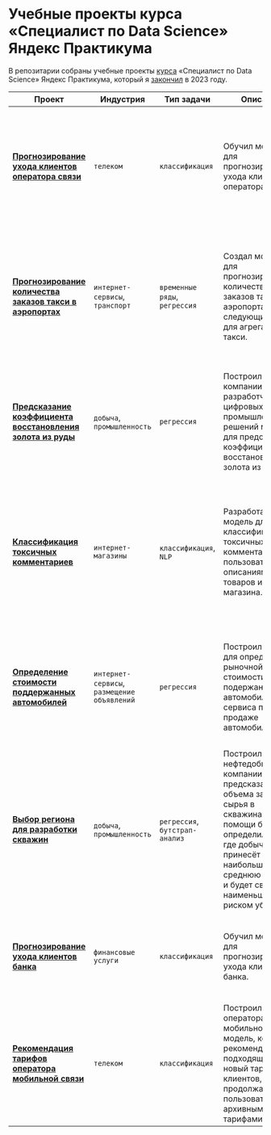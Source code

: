 # Учебные проекты курса «Специалист по Data Science» Яндекс Практикума

В репозитарии собраны учебные проекты [курса](https://practicum.yandex.ru/data-scientist/) «Специалист по Data Science» Яндекс Практикума, который я [закончил](https://github.com/kirill-rubashevskiy/yandex-practicum-ds-projects/blob/main/diploma_rus.pdf) в 2023 году.

| Проект                                                                                                                                                                         | Индустрия                                  | Тип задачи                     | Описание                                                                                                                                                                                                                        | Стек                                                                                                                                                                           |
|--------------------------------------------------------------------------------------------------------------------------------------------------------------------------------|--------------------------------------------|--------------------------------|---------------------------------------------------------------------------------------------------------------------------------------------------------------------------------------------------------------------------------|--------------------------------------------------------------------------------------------------------------------------------------------------------------------------------|
| [**Прогнозирование ухода клиентов оператора связи**](https://github.com/kirill-rubashevskiy/yandex-practicum-ds-projects/tree/main/telecom-churn-prediction)                   |`телеком`                                   | `классификация`                | Обучил модель для прогнозирования ухода клиентов оператора связи.                                                                                                                                                               | **EDA**: `Matplotlib`, `pandas`, `Phi_K`, `seaborn`<br>**Подготовка данных и обучение моделей**: `CatBoost`, `Optuna`, `scikit-learn`, `XGBoost`                               |
| [**Прогнозирование количества заказов такси в аэропортах**](https://github.com/kirill-rubashevskiy/yandex-practicum-ds-projects/tree/main/airport-taxi-demand-prediction)      |`интернет-сервисы`, `транспорт`             | `временные ряды`, `регрессия`  | Создал модель для прогнозирования количества заказов такси в аэропортах на следующий час для агрегатора такси.                                                                                                                  | **EDA**: `Matplotlib`, `pandas`, `seaborn`, `statsmodels`<br>**Подготовка данных и обучение моделей**: `CatBoost`, `Optuna`, `scikit-learn`, `StatsForecast`, `XGBoost`        |
| [**Предсказание коэффициента восстановления золота из руды**](https://github.com/kirill-rubashevskiy/yandex-practicum-ds-projects/tree/main/gold-recovery-from-ore-prediction) |`добыча`, `промышленность`                  | `регрессия`                    | Построил для компании-разработчика цифровых промышленных решений модель для предсказания коэффициента восстановления золота из руды.                                                                                            | **EDA**: `Matplotlib`, `pandas`, `seaborn`<br>**Подготовка данных и обучение моделей**: `CatBoost`, `Optuna`, `scikit-learn`                                                   |
| [**Классификация токсичных комментариев**](https://github.com/kirill-rubashevskiy/yandex-practicum-ds-projects/tree/main/toxic-comment-classification)                         |`интернет-магазины`                         | `классификация`, `NLP`         | Разработал модель для классификации токсичных комментариев пользователей к описаниям товаров интернет-магазина.                                                                                                                 | **EDA**: `Matplotlib`, `pandas`, `seaborn`<br>**Подготовка данных и обучение моделей**: `CatBoost`, `Datasets`, `Evaluate`, `NumPy`, `PyTorch`, `scikit-learn`, `Transformers` |
| [**Определение стоимости поддержанных автомобилей**](https://github.com/kirill-rubashevskiy/yandex-practicum-ds-projects/tree/main/used-cars-price-prediction)                 |`интернет-сервисы`, `размещение объявлений` | `регрессия`                    | Построил модель для определения рыночной стоимости подержанных автомобилей для сервиса по продаже автомобилей.                                                                                                                  | **EDA**: `Matplotlib`, `pandas`, `seaborn`<br>**Подготовка данных и обучение моделей**: `CatBoost`, `LightGBM`, `NumPy`, `scikit-learn`                                        |
| [**Выбор региона для разработки скважин**](https://github.com/kirill-rubashevskiy/yandex-practicum-ds-projects/tree/main/oil-wells-performance-forecast)                       |`добыча`, `промышленность`                  | `регрессия`, `бутстрап-анализ` | Построил для нефтедобывающей компании модель предсказания объема запасов сырья в скважинах и при помощи бутстрапа определил регион, где добыча принесёт наибольшую среднюю прибыль и будет связана с наименьшим риском убытков. | **EDA**: `Matplotlib`, `pandas`, `seaborn`<br>**Подготовка данных и обучение моделей**: `NumPy`, `scikit-learn`                                                                |
| [**Прогнозирование ухода клиентов банка**](https://github.com/kirill-rubashevskiy/yandex-practicum-ds-projects/tree/main/bank-churn-prediction)                                |`финансовые услуги`                         | `классификация`                | Обучил модель для прогнозирования ухода клиентов банка.                                                                                                                                                                         | **EDA**: `Matplotlib`, `pandas`, `seaborn`<br>**Подготовка данных и обучение моделей**: `scikit-learn`                                                                         |
| [**Рекомендация тарифов оператора мобильной связи**](https://github.com/kirill-rubashevskiy/yandex-practicum-ds-projects/tree/main/cell-phone-plan-recommendation)             |`телеком`                                   | `классификация`                | Построил для оператора мобильной связи модель, которая рекомендует подходящий новый тариф для клиентов, продолжающих пользоваться архивными тарифами.                                                                           | **EDA**: `Matplotlib`, `pandas`, `seaborn`<br>**Подготовка данных и обучение моделей**: `scikit-learn`                                                                         |
